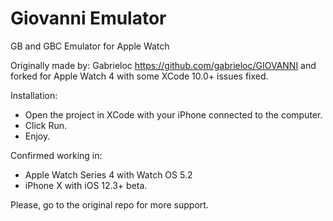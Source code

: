 # Giovanni Emulator
GB and GBC Emulator for Apple Watch

Originally made by: Gabrieloc https://github.com/gabrieloc/GIOVANNI and forked for Apple Watch 4 with some XCode 10.0+ issues fixed. 

Installation:

* Open the project in XCode with your iPhone connected to the computer.
* Click Run. 
* Enjoy.


Confirmed working in:

* Apple Watch Series 4 with Watch OS 5.2 
* iPhone X with iOS 12.3+ beta.

Please, go to the original repo for more support.